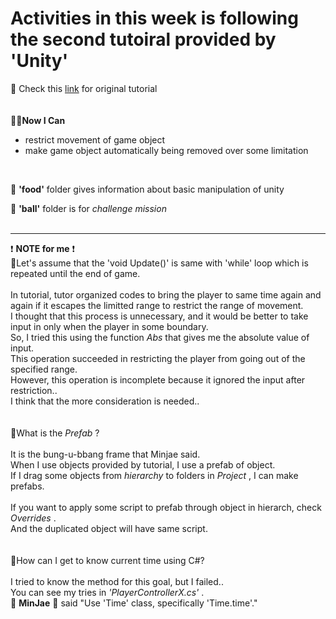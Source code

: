 # Activities in this week is following the second tutoiral provided by 'Unity'
🙌 Check this [link](https://learn.unity.com/project/unit-2-basic-gameplay?uv=2019.4&courseId=5cf96c41edbc2a2ca6e8810f) for original tutorial   
<br>
<br>
🙋‍♀️**Now I Can**<br>
- restrict movement of game object<br>
- make game object automatically being removed over some limitation<br>
<br>

📂 **'food'** folder gives information about basic manipulation of unity<br>

📂 **'ball'** folder is for _challenge mission_ <br>
<br>


- - -

❗ **NOTE for me** ❗<br>
🔅Let's assume that the 'void Update()' is same with 'while' loop which is repeated until the end of game.<br>
<br>
In tutorial, tutor organized codes to bring the player to same time again and again if it escapes the limitted range to restrict the range of movement.<br>
I thought that this process is unnecessary, and it would be better to take input in only when the player in some boundary.<br>
So, I tried this using the function _Abs_ that gives me the absolute value of input.<br>
This operation succeeded in restricting the player from going out of the specified range.<br>
However, this operation is incomplete because it ignored the input after restriction..<br>
I think that the more consideration is needed..<br>
<br>
<br>
🔅What is the _Prefab_ ?<br>
<br>
It is the bung-u-bbang frame that Minjae said.<br>
When I use objects provided by tutorial, I use a prefab of object.<br>
If I drag some objects from _hierarchy_ to folders in _Project_ , I can make prefabs.<br>
<br>
If you want to apply some script to prefab through object in hierarch, check _Overrides_ .<br>
And the duplicated object will have same script.<br>
<br>
<br>
🔅How can I get to know current time using C#?<br>
<br>
I tried to know the method for this goal, but I failed..<br>
You can see my tries in _'PlayerControllerX.cs'_ .<br>
🦕 __MinJae__ 🦕 said "Use 'Time' class, specifically 'Time.time'."
